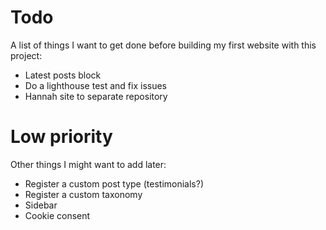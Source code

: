 # Todo

A list of things I want to get done before building my first website with this project:

- Latest posts block
- Do a lighthouse test and fix issues
- Hannah site to separate repository

# Low priority

Other things I might want to add later:

- Register a custom post type (testimonials?)
- Register a custom taxonomy
- Sidebar
- Cookie consent
